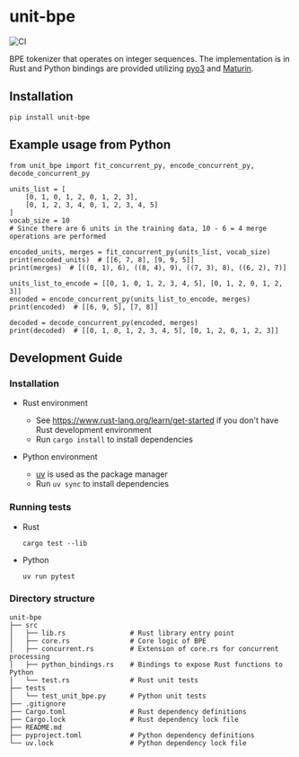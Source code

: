 # unit-bpe

![CI](https://github.com/cromz22/unit-bpe/actions/workflows/CI.yml/badge.svg)

BPE tokenizer that operates on integer sequences.
The implementation is in Rust and Python bindings are provided utilizing [pyo3](https://github.com/PyO3/pyo3) and [Maturin](https://github.com/PyO3/maturin).

## Installation

```
pip install unit-bpe
```

## Example usage from Python

```
from unit_bpe import fit_concurrent_py, encode_concurrent_py, decode_concurrent_py

units_list = [
    [0, 1, 0, 1, 2, 0, 1, 2, 3],
    [0, 1, 2, 3, 4, 0, 1, 2, 3, 4, 5]
]
vocab_size = 10
# Since there are 6 units in the training data, 10 - 6 = 4 merge operations are performed

encoded_units, merges = fit_concurrent_py(units_list, vocab_size)
print(encoded_units)  # [[6, 7, 8], [9, 9, 5]]
print(merges)  # [((0, 1), 6), ((8, 4), 9), ((7, 3), 8), ((6, 2), 7)]

units_list_to_encode = [[0, 1, 0, 1, 2, 3, 4, 5], [0, 1, 2, 0, 1, 2, 3]]
encoded = encode_concurrent_py(units_list_to_encode, merges)
print(encoded)  # [[6, 9, 5], [7, 8]]

decoded = decode_concurrent_py(encoded, merges)
print(decoded)  # [[0, 1, 0, 1, 2, 3, 4, 5], [0, 1, 2, 0, 1, 2, 3]]
```

## Development Guide

### Installation

- Rust environment
    - See https://www.rust-lang.org/learn/get-started if you don't have Rust development environment
    - Run `cargo install` to install dependencies

- Python environment
    - [uv](https://docs.astral.sh/uv/) is used as the package manager
    - Run `uv sync` to install dependencies

### Running tests

- Rust

    ```
    cargo test --lib
    ```

- Python

    ```
    uv run pytest
    ```

### Directory structure

```
unit-bpe
├── src
│   ├── lib.rs                # Rust library entry point
│   ├── core.rs               # Core logic of BPE
│   ├── concurrent.rs         # Extension of core.rs for concurrent processing
│   ├── python_bindings.rs    # Bindings to expose Rust functions to Python
│   └── test.rs               # Rust unit tests
├── tests
│   └── test_unit_bpe.py      # Python unit tests
├── .gitignore
├── Cargo.toml                # Rust dependency definitions
├── Cargo.lock                # Rust dependency lock file
├── README.md
├── pyproject.toml            # Python dependency definitions
└── uv.lock                   # Python dependency lock file

```
